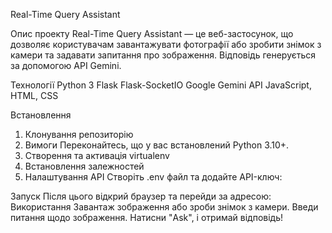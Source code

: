 Real-Time Query Assistant

Опис проекту
Real-Time Query Assistant — це веб-застосунок, що дозволяє користувачам завантажувати фотографії або зробити знімок з камери та задавати запитання про зображення. Відповідь генерується за допомогою API Gemini.

Технології
Python 3
Flask
Flask-SocketIO
Google Gemini API
JavaScript, HTML, CSS

Встановлення
1. Клонування репозиторію
2. Вимоги
Переконайтесь, що у вас встановлений Python 3.10+.
3. Створення та активація virtualenv
4. Встановлення залежностей
5. Налаштування API
Створіть .env файл та додайте API-ключ:

Запуск
Після цього відкрий браузер та перейди за адресою:
Використання
Завантаж зображення або зроби знімок з камери.
Введи питання щодо зображення.
Натисни "Ask", і отримай відповідь!

